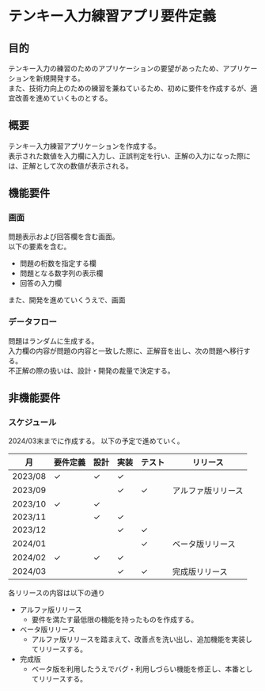 # テンキー入力練習アプリ要件定義

## 目的

テンキー入力の練習のためのアプリケーションの要望があったため、アプリケーションを新規開発する。</br>
また、技術力向上のための練習を兼ねているため、初めに要件を作成するが、適宜改善を進めていくものとする。

## 概要

テンキー入力練習アプリケーションを作成する。</br>
表示された数値を入力欄に入力し、正誤判定を行い、正解の入力になった際には、正解として次の数値が表示される。

## 機能要件

### 画面

問題表示および回答欄を含む画面。</br>
以下の要素を含む。

- 問題の桁数を指定する欄
- 問題となる数字列の表示欄
- 回答の入力欄

また、開発を進めていくうえで、画面

### データフロー

問題はランダムに生成する。</br>
入力欄の内容が問題の内容と一致した際に、正解音を出し、次の問題へ移行する。</br>
不正解の際の扱いは、設計・開発の裁量で決定する。

## 非機能要件

### スケジュール

2024/03末までに作成する。
以下の予定で進めていく。

| 月      | 要件定義 | 設計 | 実装 | テスト | リリース           |
| ------- | -------- | ---- | ---- | ------ | ------------------ |
| 2023/08 | ✓       | ✓   | ✓   |        |                    |
| 2023/09 |          |      | ✓   | ✓     | アルファ版リリース |
| 2023/10 | ✓       | ✓   |      |        |                    |
| 2023/11 |          | ✓   | ✓   |        |                    |
| 2023/12 |          |      | ✓   | ✓     |                    |
| 2024/01 |          |      |      | ✓     | ベータ版リリース   |
| 2024/02 | ✓       | ✓   | ✓   |        |                    |
| 2024/03 |          |      | ✓   | ✓     | 完成版リリース     |

各リリースの内容は以下の通り

- アルファ版リリース
  - 要件を満たす最低限の機能を持ったものを作成する。
- ベータ版リリース
  - アルファ版リリースを踏まえて、改善点を洗い出し、追加機能を実装してリリースする。
- 完成版
  - ベータ版を利用したうえでバグ・利用しづらい機能を修正し、本番としてリリースする。
